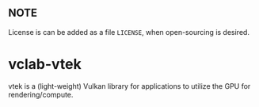 ## NOTE ##
License is can be added as a file `LICENSE`, when open-sourcing is desired.

# vclab-vtek
vtek is a (light-weight) Vulkan library for applications to utilize the GPU for rendering/compute.
